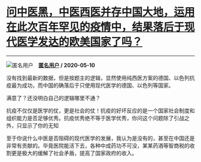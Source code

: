 # [问中医黑，中医西医并存中国大地，运用在此次百年罕见的疫情中，结果落后于现代医学发达的欧美国家了吗？](https://www.zhihu.com/answer/1212428151)

------------------------------------------------------------------------------------------------

![匿名用户](https://pic1.zhimg.com/aadd7b895.jpg?source=1940ef5c "匿名用户")&emsp;**[匿名用户](https://www.zhihu.com/people/) / 2020-05-10**

没有找到最新的数据，但是按题主的逻辑，显然使用纯西医方案的德国、以色列抗疫最为成功，而中国的确落后于只使用现代医学的德国、以色列等国家。

满意了？还没明白自己的逻辑哪里不通？

抗疫不仅仅是医学的仗，更是社会的仗！抗疫的好坏反应的是一个国家社会制度和组织能力是否足够优秀。抗疫优秀绝不等于医学优秀，你问这个问题除了引战之外，只显示了你的无知


至于你说什么中医是否阻碍的现代医学的发展，我认为是没有的，甚至在中国还是非常有贡献的。毕竟医院能活下去，各种中成药功不可没，某某药酒等智商税的收割更是极大的缓解了社会矛盾，提高了国家政府的收入。

